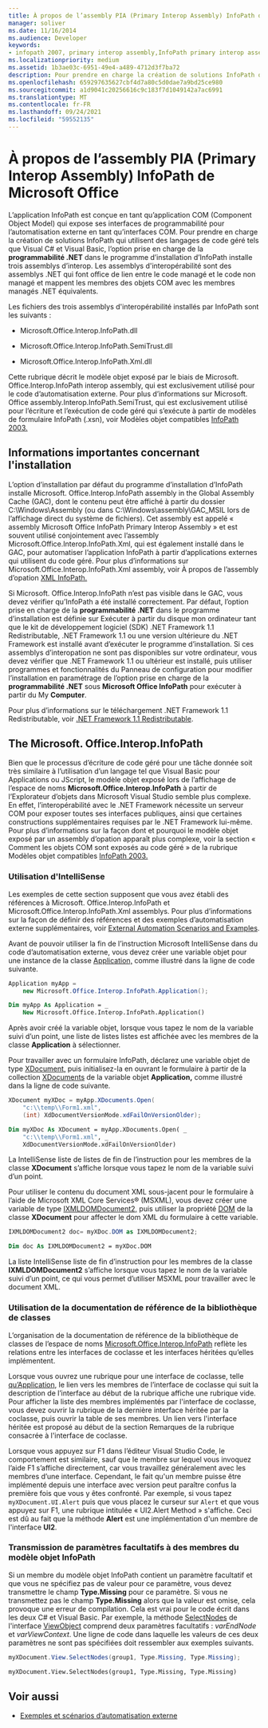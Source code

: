 ```yaml
---
title: À propos de l’assembly PIA (Primary Interop Assembly) InfoPath de Microsoft Office
manager: soliver
ms.date: 11/16/2014
ms.audience: Developer
keywords:
- infopath 2007, primary interop assembly,InfoPath primary interop assembly,PIAs [InfoPath 2007],primary interop assemblies [InfoPath 2007]
ms.localizationpriority: medium
ms.assetid: 1b3ae03c-6951-49e4-a489-4712d3f7ba72
description: Pour prendre en charge la création de solutions InfoPath qui utilisent des langages de code géré tels que Visual C# et Visual Basic, l’option Prise en charge de la programmabilité .NET dans le programme d’installation d’InfoPath installe trois assemblys d’interop.
ms.openlocfilehash: 659297635627cbf4d7a80c5d0dae7a9bd25ce980
ms.sourcegitcommit: a1d9041c20256616c9c183f7d1049142a7ac6991
ms.translationtype: MT
ms.contentlocale: fr-FR
ms.lasthandoff: 09/24/2021
ms.locfileid: "59552135"
---
```

# <a name="about-the-microsoft-office-infopath-primary-interop-assembly"></a>À propos de l’assembly PIA (Primary Interop Assembly) InfoPath de Microsoft Office

L’application InfoPath est conçue en tant qu’application COM (Component Object Model) qui expose ses interfaces de programmabilité pour l’automatisation externe en tant qu’interfaces COM. Pour prendre en charge la création de solutions InfoPath qui utilisent des langages de code géré tels que Visual C# et Visual Basic, l’option prise en charge de la **programmabilité .NET** dans le programme d’installation d’InfoPath installe trois assemblys d’interop. Les assemblys d'interopérabilité sont des assemblys .NET qui font office de lien entre le code managé et le code non managé et mappent les membres des objets COM avec les membres managés .NET équivalents. 
  
Les fichiers des trois assemblys d'interopérabilité installés par InfoPath sont les suivants :
  
- Microsoft.Office.Interop.InfoPath.dll
    
- Microsoft.Office.Interop.InfoPath.SemiTrust.dll
    
- Microsoft.Office.Interop.InfoPath.Xml.dll
    
Cette rubrique décrit le modèle objet exposé par le biais de Microsoft. Office.Interop.InfoPath interop assembly, qui est exclusivement utilisé pour le code d’automatisation externe. Pour plus d’informations sur Microsoft. Office assembly.Interop.InfoPath.SemiTrust, qui est exclusivement utilisé pour l’écriture et l’exécution de code géré qui s’exécute à partir de modèles de formulaire InfoPath (.xsn), voir Modèles objet compatibles [InfoPath 2003.](https://msdn.microsoft.com/library/e4511af6-d7e7-44ad-a50d-1b7ee04f8215%28Office.15%29.aspx)
  
## <a name="important-installation-information"></a>Informations importantes concernant l'installation

L’option d’installation par défaut du programme d’installation d’InfoPath installe Microsoft. Office.Interop.InfoPath assembly in the Global Assembly Cache (GAC), dont le contenu peut être affiché à partir du dossier C:\Windows\Assembly (ou dans C:\Windows\assembly\GAC_MSIL lors de l’affichage direct du système de fichiers). Cet assembly est appelé « assembly Microsoft Office InfoPath Primary Interop Assembly » et est souvent utilisé conjointement avec l’assembly Microsoft.Office.Interop.InfoPath.Xml, qui est également installé dans le GAC, pour automatiser l’application InfoPath à partir d’applications externes qui utilisent du code géré. Pour plus d’informations sur Microsoft.Office.Interop.InfoPath.Xml assembly, voir À propos de l’assembly d’opation [XML InfoPath.](about-the-infopath-xml-interop-assembly.md)
  
Si Microsoft. Office.Interop.InfoPath n’est pas visible dans le GAC, vous devez vérifier qu’InfoPath a été installé correctement. Par défaut, l’option prise en charge de la  **programmabilité .NET** dans le programme d’installation est définie sur Exécuter à partir du disque mon ordinateur tant que le kit de développement logiciel (SDK) .NET Framework 1.1 Redistributable, .NET Framework 1.1 ou une version ultérieure du .NET Framework est installé avant d’exécuter le programme d’installation. Si ces assemblys d’interopation ne sont pas disponibles sur votre ordinateur, vous devez vérifier que  .NET Framework 1.1 ou ultérieur est installé, puis utiliser programmes et fonctionnalités du Panneau de configuration pour modifier l’installation en paramétrage de l’option prise en charge de la **programmabilité .NET** sous **Microsoft Office InfoPath** pour exécuter à partir du My **Computer**. 
  
Pour plus d’informations sur le téléchargement .NET Framework 1.1 Redistributable, voir [.NET Framework 1.1 Redistributable](https://www.microsoft.com/en-us/download/details.aspx?id=26).
  
## <a name="the-microsoftofficeinteropinfopath-namespace"></a>The Microsoft. Office.Interop.InfoPath

Bien que le processus d’écriture de code géré pour une tâche donnée soit très similaire à l’utilisation d’un langage tel que Visual Basic pour Applications ou JScript, le modèle  objet exposé lors de l’affichage de l’espace de noms **Microsoft.Office.Interop.InfoPath** à partir de l’Explorateur d’objets dans Microsoft Visual Studio semble plus complexe. En effet, l’interopérabilité avec le .NET Framework nécessite un serveur COM pour exposer toutes ses interfaces publiques, ainsi que certaines constructions supplémentaires requises par le .NET Framework lui-même. Pour plus d’informations sur la façon dont et pourquoi le modèle objet exposé par un assembly d’opation apparaît plus complexe, voir la section « Comment les objets COM sont exposés au code géré » de la rubrique Modèles objet compatibles [InfoPath 2003.](../form-templates/infopath-2003-compatible-object-models.md) 
  
### <a name="using-intellisense"></a>Utilisation d'IntelliSense

Les exemples de cette section supposent que vous avez établi des références à Microsoft. Office.Interop.InfoPath et Microsoft.Office.Interop.InfoPath.Xml assemblys. Pour plus d’informations sur la façon de définir des références et des exemples d’automatisation externe supplémentaires, voir [External Automation Scenarios and Examples](external-automation-scenarios-and-examples.md).
  
Avant de pouvoir utiliser la fin de l’instruction Microsoft IntelliSense dans du code d’automatisation externe, vous devez créer une variable objet pour une instance de la classe [Application,](https://msdn.microsoft.com/library/Microsoft.Office.Interop.InfoPath.Application.aspx) comme illustré dans la ligne de code suivante. 
  
```cs
Application myApp = 
    new Microsoft.Office.Interop.InfoPath.Application();
```

```vb
Dim myApp As Application = _
    New Microsoft.Office.Interop.InfoPath.Application()
```

Après avoir créé la variable objet, lorsque vous tapez le nom de la variable suivi d’un point, une liste de listes listes est affichée avec les membres de la classe **Application** à sélectionner. 
  
Pour travailler avec un formulaire InfoPath, déclarez une variable objet de type [XDocument,](https://msdn.microsoft.com/library/Microsoft.Office.Interop.InfoPath.XDocument.aspx) puis initialisez-la en ouvrant le formulaire à partir de la collection [XDocuments](https://msdn.microsoft.com/library/Microsoft.Office.Interop.InfoPath.XDocuments.aspx) de la variable objet **Application,** comme illustré dans la ligne de code suivante. 
  
```cs
XDocument myXDoc = myApp.XDocuments.Open(
    "c:\\temp\\Form1.xml",
    (int) XdDocumentVersionMode.xdFailOnVersionOlder);
```

```vb
Dim myXDoc As XDocument = myApp.XDocuments.Open( _
    "c:\\temp\\Form1.xml", _
    XdDocumentVersionMode.xdFailOnVersionOlder)
```

La IntelliSense liste de listes de fin de l’instruction pour les membres de la classe **XDocument** s’affiche lorsque vous tapez le nom de la variable suivi d’un point. 
  
Pour utiliser le contenu du document XML sous-jacent pour le formulaire à l’aide de Microsoft XML Core Services® (MSXML), vous devez créer une variable de type [IXMLDOMDocument2,](https://msdn.microsoft.com/library/Microsoft.Office.Interop.InfoPath.Xml.IXMLDOMDocument2.aspx) puis utiliser la propriété [DOM](https://msdn.microsoft.com/library/Microsoft.Office.Interop.InfoPath._XDocument2.DOM.aspx) de la classe **XDocument** pour affecter le dom XML du formulaire à cette variable. 
  
```cs
IXMLDOMDocument2 doc= myXDoc.DOM as IXMLDOMDocument2;
```

```vb
Dim doc As IXMLDOMDocument2 = myXDoc.DOM
```

La liste IntelliSense liste de fin d’instruction pour les membres de la classe **IXMLDOMDocument2** s’affiche lorsque vous tapez le nom de la variable suivi d’un point, ce qui vous permet d’utiliser MSXML pour travailler avec le document XML. 
  
### <a name="using-the-class-library-reference-documentation"></a>Utilisation de la documentation de référence de la bibliothèque de classes

L’organisation de la documentation de référence de la bibliothèque de classes de l’espace de noms [Microsoft.Office.Interop.InfoPath](https://msdn.microsoft.com/library/Microsoft.Office.Interop.InfoPath.aspx) reflète les relations entre les interfaces de coclasse et les interfaces héritées qu’elles implémentent. 
  
Lorsque vous ouvrez une rubrique pour une interface de coclasse, telle [qu’Application,](https://msdn.microsoft.com/library/Microsoft.Office.Interop.InfoPath.Application.aspx) le lien vers les membres de l’interface de coclasse qui suit la description de l’interface au début de la rubrique affiche une rubrique vide. Pour afficher la liste des membres implémentés par l'interface de coclasse, vous devez ouvrir la rubrique de la dernière interface héritée par la coclasse, puis ouvrir la table de ses membres. Un lien vers l'interface héritée est proposé au début de la section Remarques de la rubrique consacrée à l'interface de coclasse. 
  
Lorsque vous appuyez sur F1 dans l’éditeur Visual Studio Code, le comportement est similaire, sauf que le membre sur lequel vous invoquez l’aide F1 s’affiche directement, car vous travaillez généralement avec les membres d’une interface. Cependant, le fait qu'un membre puisse être implémenté depuis une interface avec version peut paraître confus la première fois que vous y êtes confronté. Par exemple, si vous tapez  `myXDocument.UI.Alert` puis que vous placez le curseur sur  `Alert` et que vous appuyez sur F1, une rubrique intitulée « UI2.Alert Method » s'affiche. Ceci est dû au fait que la méthode **Alert** est une implémentation d'un membre de l'interface **UI2**. 
  
### <a name="passing-optional-parameters-to-infopath-object-model-members"></a>Transmission de paramètres facultatifs à des membres du modèle objet InfoPath

Si un membre du modèle objet InfoPath contient un paramètre facultatif et que vous ne spécifiez pas de valeur pour ce paramètre, vous devez transmettre le champ **Type.Missing** pour ce paramètre. Si vous ne transmettez pas le champ **Type.Missing** alors que la valeur est omise, cela provoque une erreur de compilation. Cela est vrai pour le code écrit dans les deux C# et Visual Basic. Par exemple, la méthode [SelectNodes](https://msdn.microsoft.com/library/Microsoft.Office.Interop.InfoPath.View2.SelectNodes.aspx) de l'interface [ViewObject](https://msdn.microsoft.com/library/Microsoft.Office.Interop.InfoPath.ViewObject.aspx) comprend deux paramètres facultatifs :  _varEndNode_ et  _varViewContext_. Une ligne de code dans laquelle les valeurs de ces deux paramètres ne sont pas spécifiées doit ressembler aux exemples suivants.
  
```cs
myXDocument.View.SelectNodes(group1, Type.Missing, Type.Missing);
```

```vb
myXDocument.View.SelectNodes(group1, Type.Missing, Type.Missing)
```

## <a name="see-also"></a>Voir aussi

- [Exemples et scénarios d’automatisation externe](external-automation-scenarios-and-examples.md)

